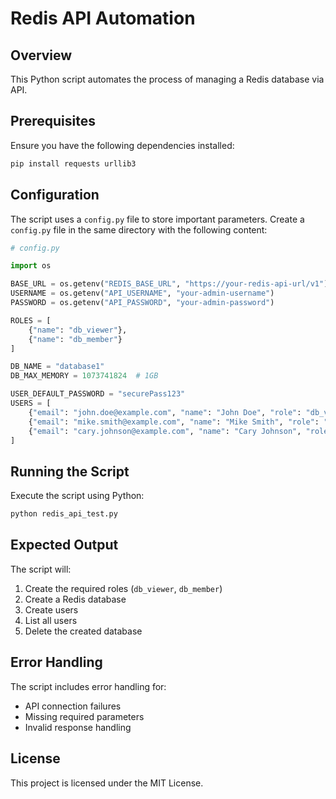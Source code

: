 # Redis API Automation

## Overview
This Python script automates the process of managing a Redis database via API.

## Prerequisites
Ensure you have the following dependencies installed:

```bash
pip install requests urllib3
```

## Configuration
The script uses a `config.py` file to store important parameters. Create a `config.py` file in the same directory with the following content:

```python
# config.py

import os

BASE_URL = os.getenv("REDIS_BASE_URL", "https://your-redis-api-url/v1")
USERNAME = os.getenv("API_USERNAME", "your-admin-username")
PASSWORD = os.getenv("API_PASSWORD", "your-admin-password")

ROLES = [
    {"name": "db_viewer"},
    {"name": "db_member"}
]

DB_NAME = "database1"
DB_MAX_MEMORY = 1073741824  # 1GB

USER_DEFAULT_PASSWORD = "securePass123"
USERS = [
    {"email": "john.doe@example.com", "name": "John Doe", "role": "db_viewer", "password": USER_DEFAULT_PASSWORD},
    {"email": "mike.smith@example.com", "name": "Mike Smith", "role": "db_member", "password": USER_DEFAULT_PASSWORD},
    {"email": "cary.johnson@example.com", "name": "Cary Johnson", "role": "admin", "password": USER_DEFAULT_PASSWORD}
]
```

## Running the Script
Execute the script using Python:

```bash
python redis_api_test.py
```

## Expected Output
The script will:

1. Create the required roles (`db_viewer`, `db_member`)
2. Create a Redis database
3. Create users
4. List all users
5. Delete the created database

## Error Handling
The script includes error handling for:

- API connection failures
- Missing required parameters
- Invalid response handling

## License
This project is licensed under the MIT License.

